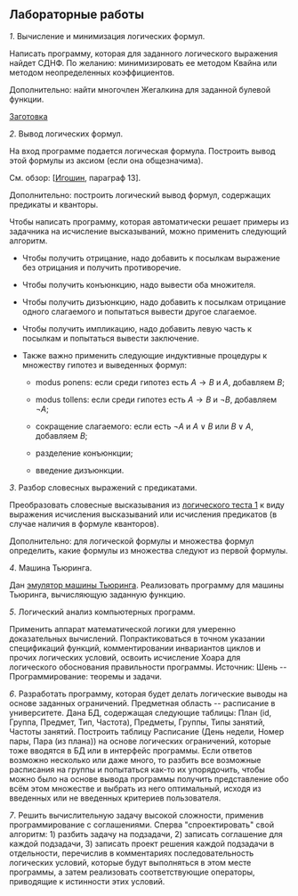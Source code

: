 ## Лабораторные работы

*1*. Вычисление и минимизация логических формул.

Написать программу, которая для заданного логического выражения найдет СДНФ.
По желанию: минимизировать ее методом Квайна или методом неопределенных коэффициентов.

Дополнительно: найти многочлен Жегалкина для заданной булевой функции.

[Заготовка](https://disk.yandex.ru/d/840XHFZ5LWs4qQ)
     
*2*. Вывод логических формул.

На вход программе подается логическая формула. Построить вывод этой формулы из аксиом (если она общезначима).

См. обзор: [[Игошин](https://znanium.com/read?id=243891), параграф 13].

Дополнительно: построить логический вывод формул, содержащих предикаты и кванторы.

Чтобы написать программу, которая автоматически решает примеры из задачника на исчисление высказываний,
можно применить следующий алгоритм.

- Чтобы получить отрицание, надо добавить к посылкам выражение без отрицания и получить противоречие.

- Чтобы получить конъюнкцию, надо вывести оба множителя.

- Чтобы получить дизъюнкцию, надо добавить к посылкам отрицание одного слагаемого и попытаться вывести
другое слагаемое.

- Чтобы получить импликацию, надо добавить левую часть к посылкам и попытаться вывести заключение.

- Также важно применить следующие индуктивные процедуры к множеству гипотез и выведенных формул:

  * modus ponens: если среди гипотез есть $A \to B$ и $A$, добавляем $B$;

  * modus tollens: если среди гипотез есть $A \to B$ и $\neg B$, добавляем $\neg A$;

  * сокращение слагаемого: если есть $\neg A$ и $A \vee B$ или $B \vee A$, добавляем $B$;

  * разделение конъюнкции;

  * введение дизъюнкции.

*3*. Разбор словесных выражений с предикатами.

Преобразовать словесные высказывания из [логического теста 1](http://p98414p4.beget.tech/test) к виду выражения исчисления высказываний
или исчисления предикатов (в случае наличия в формуле кванторов).

Дополнительно: для логической формулы и множества формул определить, какие формулы из множества следуют из первой формулы.

*4*. Машина Тьюринга.

Дан [эмулятор машины Тьюринга](https://github.com/saisubham/turing-machine-simulator).
Реализовать программу для машины Тьюринга, вычисляющую заданную функцию.

*5*. Логический анализ компьютерных программ.

Применить аппарат математической логики для умеренно доказательных вычислений.
Попрактиковаться в точном указании спецификаций функций, комментировании инвариантов циклов и прочих
логических условий, освоить исчисление Хоара для логического обоснования правильности программы.
Источник: Шень -- Программирование: теоремы и задачи.

*6*. Разработать программу, которая будет делать логические выводы на основе заданных ограничений.
Предметная область -- расписание в университете. Дана БД, содержащая следующие таблицы:
План (id, Группа, Предмет, Тип, Частота), Предметы, Группы, Типы занятий, Частоты занятий.
Построить таблицу Расписание (День недели, Номер пары, Пара (из плана)) на основе логических
ограничений, которые тоже вводятся в БД или в интерфейс программы. Если ответов возможно несколько или даже много,
то разбить все возможные расписания на группы и попытаться как-то их упорядочить, чтобы можно было на основе вывода программы
получить представление обо всём этом множестве и выбрать из него оптимальный, исходя из введенных или не введенных
критериев пользователя.

*7*. Решить вычислительную задачу высокой сложности, применив программирование с соглашениями.
Сперва "спроектировать" свой алгоритм: 1) разбить задачу на подзадачи, 2) записать соглашение для каждой подзадачи,
3) записать проект решения каждой подзадачи в отдельности, перечислив в комментариях последовательность логических
условий, которые будут выполняться в этом месте программы, а затем реализовать соответствующие операторы,
приводящие к истинности этих условий.